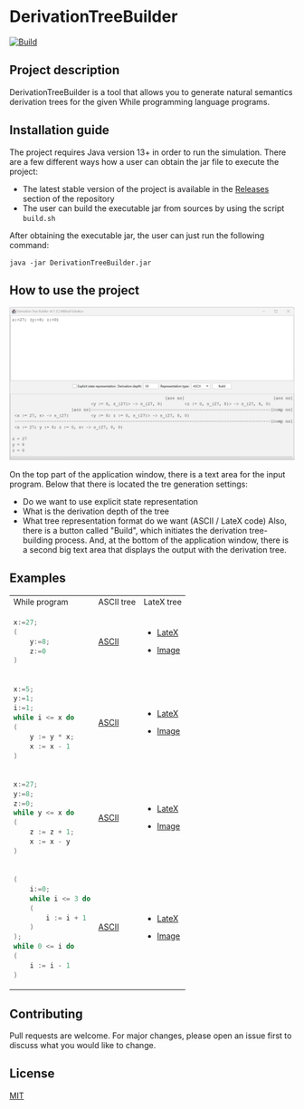 # DerivationTreeBuilder

[![Build](https://github.com/mikhirurg/DerivationTreeBuilder/actions/workflows/maven.yml/badge.svg)](https://github.com/mikhirurg/DerivationTreeBuilder/actions/workflows/maven.yml)

## Project description

DerivationTreeBuilder is a tool that allows you to generate natural semantics derivation trees for the given While programming language programs.

## Installation guide

The project requires Java version 13+ in order to run the simulation. 
There are a few different ways how a user can obtain the jar file to execute the project:
- The latest stable version of the project is available in the [Releases](https://github.com/mikhirurg/DerivationTreeBuilder/releases) section of the repository
- The user can build the executable jar from sources by using the script ```build.sh```

After obtaining the executable jar, the user can just run the following command:

```
java -jar DerivationTreeBuilder.jar
```

## How to use the project

<img src="/img/img1.png" alt="Demo 1" width=800>

On the top part of the application window, there is a text area for the input program. 
Below that there is located the tre generation settings: 
- Do we want to use explicit state representation
- What is the derivation depth of the tree
- What tree representation format do we want (ASCII / LateX code)
Also, there is a button called "Build", which initiates the derivation tree-building process.
And, at the bottom of the application window, there is a second big text area that displays the output with the derivation tree.

## Examples

<table>
<tr>
<td> While program </td> <td> ASCII tree </td> <td> LateX tree </td>
</tr>
<tr>
<td>
  
```c
x:=27;
(
    y:=8;
    z:=0
)
```

</td>

<td>
  
[ASCII](/demo/demo1/ascii_tree.txt)
</td>

<td>
  
- [LateX](/demo/demo1/latex_tree.tex)

- [Image](/demo/demo1/img.png)
</td>

</tr>
<tr>
<td>
  
```c
x:=5;
y:=1;
i:=1;
while i <= x do
(
    y := y * x;
    x := x - 1
)
```

</td>

<td>
  
[ASCII](/demo/demo2/ascii_tree.txt)
</td>

<td>

- [LateX](/demo/demo2/latex_tree.tex)

- [Image](/demo/demo2/img.png)
</td>

</tr>
<tr>
<td>
  
```c
x:=27;
y:=8;
z:=0;
while y <= x do
(
    z := z + 1;
    x := x - y
)
```

</td>

<td>

[ASCII](/demo/demo3/ascii_tree.txt)
</td>

<td>

- [LateX](/demo/demo3/latex_tree.tex)

- [Image](/demo/demo3/img.png)
</td>

</tr>
<tr>
<td>
  
```c
(
    i:=0;
    while i <= 3 do
    (
        i := i + 1
    )
);
while 0 <= i do
(
    i := i - 1
)
```

</td>

<td>
  
[ASCII](/demo/demo4/ascii_tree.txt)
</td>

<td>

- [LateX](/demo/demo4/latex_tree.tex)

- [Image](/demo/demo4/img.png)
</td>

</tr>
</table>

## Contributing

Pull requests are welcome. For major changes, please open an issue first
to discuss what you would like to change.

## License

[MIT](/LICENSE.txt)
